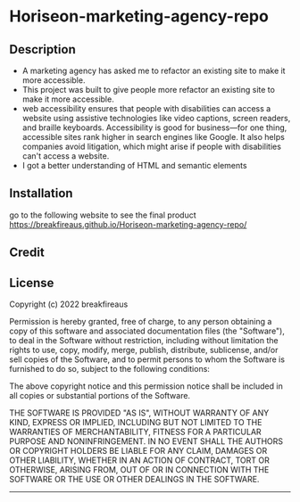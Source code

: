 # Horiseon-marketing-agency-repo

## Description


- A marketing agency has asked me to refactor an existing site to make it more accessible.
- This project was built to give people more refactor an existing site to make it more accessible.
- web accessibility ensures that people with disabilities can access a website using assistive technologies like video captions, 
screen readers, and braille keyboards. Accessibility is good for business—for one thing, accessible sites rank higher in search 
engines like Google. It also helps companies avoid litigation, which might arise if people with disabilities can't access a website.
- I got a better understanding of HTML and semantic elements


## Installation

go to the following website to see the final product https://breakfireaus.github.io/Horiseon-marketing-agency-repo/

## Credit


## License

Copyright (c) 2022 breakfireaus

Permission is hereby granted, free of charge, to any person obtaining a copy
of this software and associated documentation files (the "Software"), to deal
in the Software without restriction, including without limitation the rights
to use, copy, modify, merge, publish, distribute, sublicense, and/or sell
copies of the Software, and to permit persons to whom the Software is
furnished to do so, subject to the following conditions:

The above copyright notice and this permission notice shall be included in all
copies or substantial portions of the Software.

THE SOFTWARE IS PROVIDED "AS IS", WITHOUT WARRANTY OF ANY KIND, EXPRESS OR
IMPLIED, INCLUDING BUT NOT LIMITED TO THE WARRANTIES OF MERCHANTABILITY,
FITNESS FOR A PARTICULAR PURPOSE AND NONINFRINGEMENT. IN NO EVENT SHALL THE
AUTHORS OR COPYRIGHT HOLDERS BE LIABLE FOR ANY CLAIM, DAMAGES OR OTHER
LIABILITY, WHETHER IN AN ACTION OF CONTRACT, TORT OR OTHERWISE, ARISING FROM,
OUT OF OR IN CONNECTION WITH THE SOFTWARE OR THE USE OR OTHER DEALINGS IN THE
SOFTWARE.


---